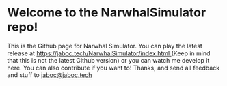 # Welcome to the NarwhalSimulator repo!
This is the Github page for Narwhal Simulator. You can play the latest release at [https://jaboc.tech/NarwhalSimulator/index.html ](https://jaboc.tech/NarwhalSimulator/index.html ) (Keep in mind that this is not the latest Github version) or you can watch me develop it here. You can also contribute if you want to! Thanks, and send all feedback and stuff to jaboc@jaboc.tech
